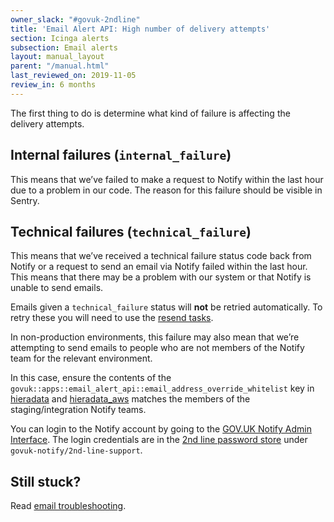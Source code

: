 ```yaml
---
owner_slack: "#govuk-2ndline"
title: 'Email Alert API: High number of delivery attempts'
section: Icinga alerts
subsection: Email alerts
layout: manual_layout
parent: "/manual.html"
last_reviewed_on: 2019-11-05
review_in: 6 months
---
```


The first thing to do is determine what kind of failure is affecting the
delivery attempts.

## Internal failures (`internal_failure`)

This means that we’ve failed to make a request to Notify within the last hour
due to a problem in our code. The reason for this failure should be visible in
Sentry.

## Technical failures (`technical_failure`)

This means that we’ve received a technical failure status code back from Notify
or a request to send an email via Notify failed within the last hour. This
means that there may be a problem with our system or that Notify is unable to
send emails.

Emails given a `technical_failure` status will **not** be retried automatically.
To retry these you will need to use the [resend tasks].

In non-production environments, this failure may also mean that we’re
attempting to send emails to people who are not members of the Notify team for
the relevant environment.

In this case, ensure the contents of the
`govuk::apps::email_alert_api::email_address_override_whitelist` key in
[hieradata][] and [hieradata_aws][] matches the members of the
staging/integration Notify teams.

You can login to the Notify account by going to the
[GOV.UK Notify Admin Interface][notify]. The login credentials are in the
[2nd line password store][password-store] under
`govuk-notify/2nd-line-support`.

## Still stuck?

Read [email troubleshooting].

[email troubleshooting]: /manual/email-troubleshooting.html
[notify]: https://www.notifications.service.gov.uk
[hieradata]: https://github.com/alphagov/govuk-puppet/blob/master/hieradata/common.yaml
[hieradata_aws]: https://github.com/alphagov/govuk-puppet/blob/master/hieradata_aws/common.yaml
[password-store]: https://github.com/alphagov/govuk-secrets/tree/master/pass/2ndline/govuk-notify
[resend tasks]: /apis/email-alert-api/support-tasks.html#resend-failed-emails
